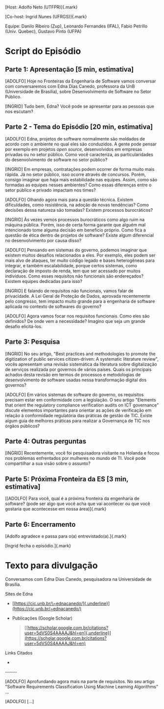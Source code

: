 [Host: Adolfo Neto (UTFPR)]{.mark}

[Co-host: Ingrid Nunes (UFRGS)]{.mark}

Equipe: Danilo Ribeiro (Zup), Leonardo Fernandes (IFAL), Fabio Petrillo
(Univ. Quebec), Gustavo Pinto (UFPA)

# Script do Episódio

## Parte 1: Apresentação \[5 min, estimativa\]

\[ADOLFO\] Hoje no Fronteiras da Engenharia de Software vamos conversar
com conversaremos com Edna Dias Canedo, professora da UnB (Universidade
de Brasília), sobre Desenvolvimento de Software no Setor Público.

\[INGRID\] Tudo bem, Edna? Você pode se apresentar para as pessoas que
nos escutam?

## Parte 2 - Tema do Episódio \[20 min, estimativa\]

\[ADOLFO\] Edna, projetos de software normalmente são moldados de acordo
com o ambiente no qual eles são conduzidos. A gente pode pensar por
exemplo em projetos *open source,* desenvolvidos em empresas privadas ou
no setor público. Como você caracteriza, as particularidades do
desenvolvimento de software no setor público?

\[INGRID\] Em empresas, contratações podem ocorrer de forma muito mais
rápida. Já no setor público, isso ocorre através de concursos. Porém,
consigo imaginar que haja mais estabilidade nas equipes. Assim, como são
formadas as equipes nesses ambientes? Como essas diferenças entre o
setor público e privado impactam nos times?

\[ADOLFO\] Olhando agora mais para a questão técnica. Existem
dificuldades, como resistência, na adoção de novas tendências? Como
decisões dessa natureza são tomadas? Existem processos burocráticos?

\[INGRID\] Às vezes vemos processos burocráticos como algo ruim na
máquina pública. Porém, isso de certa forma garante que alguém mal
intencionado tome alguma decisão em benefício próprio. Como fica a
questão de ética dentro de projetos de software? Existe algum
diferencial no desenvolvimento por causa disso?

\[ADOLFO\] Pensando em sistemas do governo, podemos imaginar que existem
muitos desafios relacionados a eles. Por exemplo, eles podem ser mais
alvo de ataques, ter muito código legado e bases heterogêneas para
integrar, e também escalabilidade, porque certos sistemas, como
declaração de imposto de renda, tem que ser acessado por muitos
indivíduos. Como esses requisitos não funcionais são endereçados?
Existem equipes dedicadas para isso?

\[INGRID\] E falando de requisitos não funcionais, vamos falar de
privacidade. A Lei Geral de Proteção de Dados, aprovada recentemente
pelo congresso, tem impacto muito grande para a engenharia de software
aplicada no contexto de softwares do governo?

\[ADOLFO\] Agora vamos focar nos requisitos funcionais. Como eles são
definidos? De onde vem a necessidade? Imagino que seja um grande desafio
elicitá-los.

## Parte 3: Pesquisa

\[INGRID\] No seu artigo, "Best practices and methodologies to promote
the digitization of public services citizen-driven: A systematic
literature review", vocês apresentam uma revisão sistemática da
literatura sobre digitalização de serviços realizada por governos de
vários países. Quais os principais achados desta revisão em termos de
processos e metodologias de desenvolvimento de software usadas nessa
transformação digital dos governos?

\[ADOLFO\] Em vários sistemas de software do governo, os requisitos
precisam estar em conformidade com a legislação. O seu artigo "Elements
that orient the regulatory compliance verification audits on ICT
governance" discute elementos importantes para orientar as ações de
verificação em relação à conformidade regulatória das práticas de gestão
de TIC. Existe algum guia de melhores práticas para realizar a
Governança de TIC nos órgãos públicos?

## Parte 4: Outras perguntas

\[INGRID\] Recentemente, você foi pesquisadora visitante na Holanda e
focou nos problemas enfrentados por mulheres no mundo de TI. Você pode
compartilhar a sua visão sobre o assunto?

## Parte 5: Próxima Fronteira da ES \[3 min, estimativa\]

[\[ADOLFO\] Para você, qual é a próxima fronteira da engenharia de
software? (pode ser algo que você acha que vai acontecer ou que você
gostaria que acontecesse em nossa área)]{.mark}

## Parte 6: Encerramento

[Adolfo agradece e passa para o(a) entrevistado(a).]{.mark}

[Ingrid fecha o episódio.]{.mark}

# Texto para divulgação

Conversamos com Edna Dias Canedo, pesquisadora na Universidade de
Brasília.

Sites de Edna

-   [[https://cic.unb.br/\~ednacanedo/]{.underline}](https://cic.unb.br/~ednacanedo/)

-   Publicações (Google Scholar)
    > [[https://scholar.google.com.br/citations?user=5dVS0S4AAAAJ&hl=en]{.underline}](https://scholar.google.com.br/citations?user=5dVS0S4AAAAJ&hl=en)

Links Citados

-   

\-\-\-\-\--

\[ADOLFO\] Aprofundando agora mais na parte de requisitos. No seu artigo
"Software Requirements Classification Using Machine Learning Algorithms"
...

\[ADOLFO\] \[\...\]
